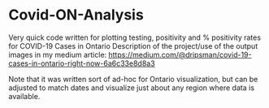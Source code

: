 # Covid-ON-Analysis
Very quick code written for plotting testing, positivity and % positivity rates for COVID-19 Cases in Ontario
Description of the project/use of the output images in my medium article: https://medium.com/@dripsman/covid-19-cases-in-ontario-right-now-6a6c33e8d8a3

Note that it was written sort of ad-hoc for Ontario visualization, but can be adjusted to match dates and visualize just about any region where data is available.
